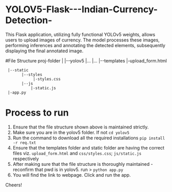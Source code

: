 # YOLOV5-Flask---Indian-Currency-Detection-
This Flask application, utilizing fully functional YOLOv5 weights, allows users to upload images of currency. The model processes these images, performing inferences and annotating the detected elements, subsequently displaying the final annotated image.


#File Structure
proj-folder
|
|--yolov5
     |...
     |...
     |--templates
           |-upload_form.html
           
     |--static
           |--styles
                |-styles.css
           |--js
               |-static.js
     |-app.py


# Process to run
1) Ensure that the file structure shown above is maintained strictly.
2) Make sure you are in the yolov5 folder. If not ```cd yolov5```
3) Run the command to download all the required installations ```pip install -r req.txt```
4) Ensure that the templates folder and static folder are having the correct files viz. ```upload_form.html``` and ```css/styles.css```; ```js/static.js``` respectively
5) After making sure that the file structure is thoroughly maintained - reconfirm that pwd is in yolov5. run > ```python app.py```
6) You will find the link to webpage. Click and run the app. 

Cheers!
